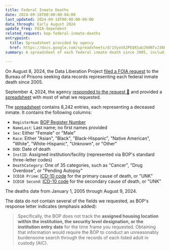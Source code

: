 ```yaml
---
title: Federal Inmate Deaths
date: 2024-09-18T00:00:00-04:00
last_updated: 2024-09-18T00:00:00-04:00
data_through: Early August 2024
update_freq: FOIA-dependent
related_request: bop-federal-inmate-deaths
entrypoint:
  title: Spreadsheet provided by agency
  href: https://docs.google.com/spreadsheets/d/1VyoVX2PEQXSaUJ9dNTvJ36HNBE5tGLcy/edit
summary: A spreadsheet of each federal inmate death since 2005, including demographic and cause-of-death information.

---
```


On August 8, 2024, the Data Liberation Project [filed a FOIA request](https://www.data-liberation-project.org/requests/bop-federal-inmate-deaths/) to the Bureau of Prisons seeking data records representing each federal inmate death since 2005. 

September 4, 2024, the agency [responded to the request 📄](https://www.documentcloud.org/documents/25141895-2024-09-04-determination-letter) and provided a [spreadsheet](https://docs.google.com/spreadsheets/d/1VyoVX2PEQXSaUJ9dNTvJ36HNBE5tGLcy/edit) with most of what we requested.

The [spreadsheet](https://docs.google.com/spreadsheets/d/1VyoVX2PEQXSaUJ9dNTvJ36HNBE5tGLcy/edit) contains 8,242 entries, each representing a deceased inmate. It contains the following columns:

- `RegisterNum`: [BOP Register Number](https://www.bop.gov/inmateloc/)
- `NameLast`: Last name; no first names provided
- `Sex`: Either "Female" or "Male"
- `Race`: Either "Asian", "Black", "Black-Hispanic", "Native American", "White", "White-Hispanic",  "Unknown", or "Other"
- `DOD`: Date of death
- `InstID`: Assigned institution/facility (represented via BOP's standard three-letter codes)
- `DeathCategory`: One of 35 categories, such as "Cancer", "Drug Overdose", or "Pending Autopsy"
- `ICD10 Prime`: [ICD-10 code](https://www.cms.gov/medicare/coding-billing/icd-10-codes) for the primary cause of death, or "UNK"
- `ICD10 Second`: [ICD-10 code](https://www.cms.gov/medicare/coding-billing/icd-10-codes) for the secondary cause of death, or "UNK"

The deaths date from January 1, 2005 through August 9, 2024.

The data do *not* contain several of the fields we requested, as BOP's response letter indicates (emphasis added):

> Specifically, the BOP does not track the __assigned housing location within the institution, the security level designation, or the institution entry date__ for the time frame you requested. Obtaining that information would require the BOP to conduct an unreasonably burdensome search through the records of each listed adult in custody (AIC).
